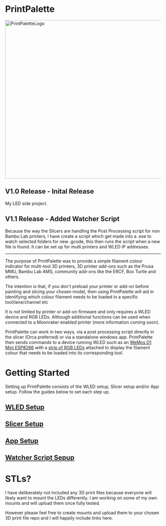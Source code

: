 # PrintPalette

<img width="512" height="512" alt="PrintPaletteLogo" src="https://github.com/user-attachments/assets/be7c37ad-a735-47a8-87ea-685d6eb9c67c" />

## V1.0 Release - Inital Release

My LED side project.

## V1.1 Release - Added Watcher Script

Because the way the Slicers are handling the Post Processing script for non Bambu Lab printers, I have create a script which get made into a .exe to watch selected folders for new .gcode, this then runs the script when a new file is found. It can be set up for multi printers and WLED IP addresses.

-------------------------------------------------------------------------------------------------------------------------------------------------------------------------------------------------------------------------------------------------------------------------------

The purpose of PrintPalette was to provide a simple filament colour indicator for multi-tool 3D printers, 3D printer add-ons such as the Prusa MMU, Bambu Lab AMS, community add-ons like the ERCF, Box Turtle and others.

The intention is that, if you don't preload your printer or add-on before painting and slicing your chosen model, then using PrintPalette will aid in identifying which colour filament needs to be loaded in a specific tool/lane/channel etc

It is not limited by printer or add-on firmware and only requires a WLED device and RGB LEDs. Although additional functions can be used when connected to a Moonraker enabled printer (more information coming soon).

PrintPalette can work in two ways, via a post processing script directly in the slicer (Orca preferred) or via a standalone windows app. PrintPalette then sends commands to a device running WLED such as an [WeMos D1 Mini ESP8266](https://s.click.aliexpress.com/e/_oBwEcnE) with a [strip of RGB LEDs](https://s.click.aliexpress.com/e/_ooGWccU) attached to display the filament colour that needs to be loaded into its corresponding tool.

# Getting Started

Setting up PrintPalette consists of the WLED setup, Slicer setup and/or App setup. Follow the guides below to set each step up.

## [WLED Setup](https://github.com/Rushmere3D/PrintPalette/blob/main/WLED_Setup.md#wled-set-up)

## [Slicer Setup](https://github.com/Rushmere3D/PrintPalette/blob/main/Slicer_Setup.md#slicer-set-up)

## [App Setup](https://github.com/Rushmere3D/PrintPalette/blob/main/App_Setup.md#app-set-up)

## [Watcher Script Sepup](https://github.com/Rushmere3D/PrintPalette/blob/main/WatcherScript.md)

# STLs?

I have deliberately not included any 3D print files because everyone will likely want to mount the LEDs differently. I am working on some of my own mounts and will upload them once fully tested.

However please feel free to create mounts and upload them to your chosen 3D print file repo and I will happily include links here.
